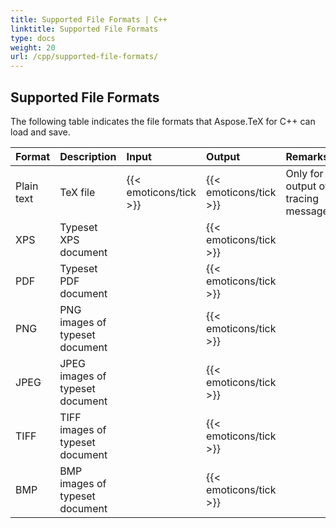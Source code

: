 ```yaml
---
title: Supported File Formats | C++
linktitle: Supported File Formats
type: docs
weight: 20
url: /cpp/supported-file-formats/
---
```


## **Supported File Formats**
The following table indicates the file formats that Aspose.TeX for C++ can load and save.

|**Format**|**Description**|**Input**|**Output**|**Remarks**|
| :- | :- | :- | :- | :- |
|Plain text|TeX file|{{< emoticons/tick >}}|{{< emoticons/tick >}}| Only for output of tracing messages.|
|XPS|Typeset XPS document| |{{< emoticons/tick >}}| |
|PDF|Typeset PDF document| |{{< emoticons/tick >}}| |
|PNG|PNG images of typeset document| |{{< emoticons/tick >}}| |
|JPEG|JPEG images of typeset document| |{{< emoticons/tick >}}| |
|TIFF|TIFF images of typeset document| |{{< emoticons/tick >}}| |
|BMP|BMP images of typeset document| |{{< emoticons/tick >}}| |
